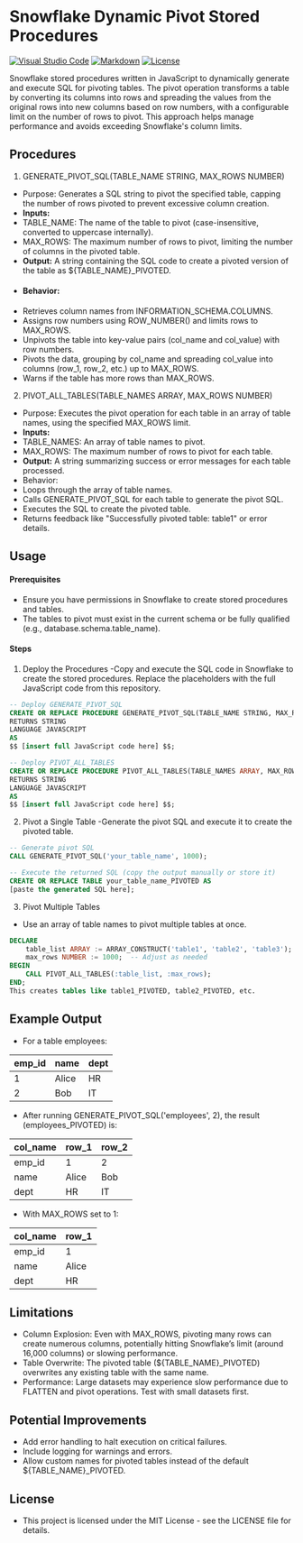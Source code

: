 # Snowflake Dynamic Pivot Stored Procedures
[![Visual Studio Code](https://custom-icon-badges.demolab.com/badge/Visual%20Studio%20Code-0078d7.svg?logo=vsc&logoColor=white)](#)
[![Markdown](https://img.shields.io/badge/Markdown-%23000000.svg?logo=markdown&logoColor=white)](#)
[![License](https://img.shields.io/badge/License-MIT-green.svg)](LICENSE)

Snowflake stored procedures written in JavaScript to dynamically generate and execute SQL for pivoting tables. The pivot operation transforms a table by converting its columns into rows and spreading the values from the original rows into new columns based on row numbers, with a configurable limit on the number of rows to pivot. This approach helps manage performance and avoids exceeding Snowflake's column limits.

## Procedures
1. GENERATE_PIVOT_SQL(TABLE_NAME STRING, MAX_ROWS NUMBER)
- Purpose: Generates a SQL string to pivot the specified table, capping the number of rows pivoted to prevent excessive column creation.
- **Inputs:**
- TABLE_NAME: The name of the table to pivot (case-insensitive, converted to uppercase internally).
- MAX_ROWS: The maximum number of rows to pivot, limiting the number of columns in the pivoted table.
- **Output:**
  A string containing the SQL code to create a pivoted version of the table as ${TABLE_NAME}_PIVOTED.
- #### Behavior:
- Retrieves column names from INFORMATION_SCHEMA.COLUMNS.
- Assigns row numbers using ROW_NUMBER() and limits rows to MAX_ROWS.
- Unpivots the table into key-value pairs (col_name and col_value) with row numbers.
- Pivots the data, grouping by col_name and spreading col_value into columns (row_1, row_2, etc.) up to MAX_ROWS.
- Warns if the table has more rows than MAX_ROWS.
2. PIVOT_ALL_TABLES(TABLE_NAMES ARRAY, MAX_ROWS NUMBER)
- Purpose: Executes the pivot operation for each table in an array of table names, using the specified MAX_ROWS limit.
- **Inputs:**
- TABLE_NAMES: An array of table names to pivot.
- MAX_ROWS: The maximum number of rows to pivot for each table.
- **Output:** A string summarizing success or error messages for each table processed.
- Behavior:
- Loops through the array of table names.
- Calls GENERATE_PIVOT_SQL for each table to generate the pivot SQL.
- Executes the SQL to create the pivoted table.
- Returns feedback like "Successfully pivoted table: table1" or error details.

## Usage

#### Prerequisites
- Ensure you have permissions in Snowflake to create stored procedures and tables.
- The tables to pivot must exist in the current schema or be fully qualified (e.g., database.schema.table_name).

#### Steps
1. Deploy the Procedures
-Copy and execute the SQL code in Snowflake to create the stored procedures. Replace the placeholders with the full JavaScript code from this repository.
```sql
-- Deploy GENERATE_PIVOT_SQL
CREATE OR REPLACE PROCEDURE GENERATE_PIVOT_SQL(TABLE_NAME STRING, MAX_ROWS NUMBER)
RETURNS STRING
LANGUAGE JAVASCRIPT
AS
$$ [insert full JavaScript code here] $$;

-- Deploy PIVOT_ALL_TABLES
CREATE OR REPLACE PROCEDURE PIVOT_ALL_TABLES(TABLE_NAMES ARRAY, MAX_ROWS NUMBER)
RETURNS STRING
LANGUAGE JAVASCRIPT
AS
$$ [insert full JavaScript code here] $$;
```

2. Pivot a Single Table
-Generate the pivot SQL and execute it to create the pivoted table.
```sql
-- Generate pivot SQL
CALL GENERATE_PIVOT_SQL('your_table_name', 1000);

-- Execute the returned SQL (copy the output manually or store it)
CREATE OR REPLACE TABLE your_table_name_PIVOTED AS
[paste the generated SQL here];
```

3. Pivot Multiple Tables
- Use an array of table names to pivot multiple tables at once.
```sql
DECLARE
    table_list ARRAY := ARRAY_CONSTRUCT('table1', 'table2', 'table3');
    max_rows NUMBER := 1000;  -- Adjust as needed
BEGIN
    CALL PIVOT_ALL_TABLES(:table_list, :max_rows);
END;
This creates tables like table1_PIVOTED, table2_PIVOTED, etc.
```

## Example Output
- For a table employees:

|emp_id	| name	| dept |
| ----- |------ | ---- |
|1	    | Alice	| HR   |
|2	    | Bob	  | IT   |

- After running GENERATE_PIVOT_SQL('employees', 2), the result (employees_PIVOTED) is:

| col_name	| row_1	| row_2 |
| --------- | ----- | ----- |
| emp_id	  | 1	    | 2     |
| name	    | Alice	|   Bob |
| dept	    | HR	  | IT    |

- With MAX_ROWS set to 1:

| col_name	| row_1 |
| ---------- | ---- | 
| emp_id	  | 1     |
| name	    | Alice |
| dept	    | HR    | 


## Limitations
- Column Explosion: Even with MAX_ROWS, pivoting many rows can create numerous columns, potentially hitting Snowflake’s limit (around 16,000 columns) or slowing performance.
- Table Overwrite: The pivoted table (${TABLE_NAME}_PIVOTED) overwrites any existing table with the same name.
- Performance: Large datasets may experience slow performance due to FLATTEN and pivot operations. Test with small datasets first.

## Potential Improvements
- Add error handling to halt execution on critical failures.
- Include logging for warnings and errors.
- Allow custom names for pivoted tables instead of the default ${TABLE_NAME}_PIVOTED.

## License
- This project is licensed under the MIT License - see the LICENSE file for details.
